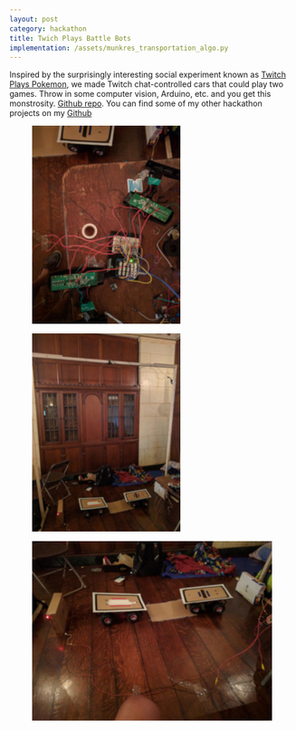 ```yaml
---
layout: post
category: hackathon
title: Twich Plays Battle Bots
implementation: /assets/munkres_transportation_algo.py
---
```


Inspired by the surprisingly interesting social experiment known as [Twitch Plays Pokemon](https://en.wikipedia.org/wiki/Twitch_Plays_Pok%C3%A9mon), we made Twitch chat-controlled cars that could play two games. Throw in some computer vision, Arduino, etc. and you get this monstrosity. [Github repo](https://github.com/cdsupina/MHacks2016). You can find some of my other hackathon projects on my [Github]()

<div class="mhacks_pics">
    <figure class="three_adjacent_pics">
        <img src="/assets/images/mhacks1.jpg" alt="Our Arduino setup at MHacks"/>
    </figure>
    <figure class= "three_adjacent_pics">
        <img src= "/assets/images/mhacks2.jpg" alt="Full view of the battle bots"/> 
    </figure>
    <figure class="three_adjacent_pics">
        <img src="/assets/images/mhacks3.jpg" alt="Close up of the battle bots"/>
    </figure>
</div>